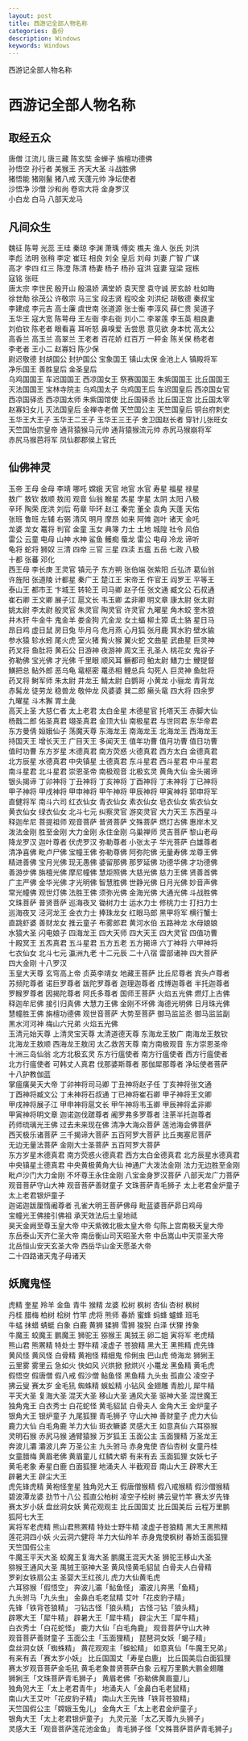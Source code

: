 ```yaml
---
layout: post
title: 西游记全部人物名称
categories: 备份
description: Windows
keywords: Windows
---
```


西游记全部人物名称

# 西游记全部人物名称

## 取经五众

唐僧 江流儿 唐三藏 陈玄奘 金蝉子 旃檀功德佛  
孙悟空 孙行者 美猴王 齐天大圣 斗战胜佛  
猪悟能 猪刚鬣 猪八戒 天蓬元帅 净坛使者  
沙悟净 沙僧 沙和尚 卷帘大将 金身罗汉  
小白龙 白马 八部天龙马

## 凡间众生

魏征 陈萼 光蕊 王珪 秦琼 李渊 萧瑀 傅奕 樵夫 渔人 张氏 刘洪  
李彪 法明 张稍 李定 崔玨 相良 刘全 皇后 刘母 刘妻 广智 广谋  
高才 李四 红三 陈澄 陈清 杨妻 杨子 杨孙 寇洪 寇妻 寇梁 宼栋  
寇铭 张旺  
唐太宗 李世民 殷开山 殷温娇 满堂娇 袁天罡 袁守诚 房玄龄 杜如晦  
徐世勣 徐茂公 许敬宗 马三宝 段志贤 程咬金 刘洪纪 胡敬德 秦叔宝  
李建成 李元吉 高士廉 虞世南 张道源 张士衡 李淳风 薛仁贵 吴道子  
玉华王 寇大宽 陈萼母 王左衙 李右衙 刘小二 李翠莲 李玉英 相良妻  
刘伯钦 陈老者 眼看喜 耳听怒 鼻嗅爱 舌尝思 意见欲 身本忧 高太公  
高香兰 高玉兰 高翠兰 王老者 百花娇 红百万 一秤金 陈关保 杨老者  
李老者 王小二 赵寡妇 陈少保  
尉迟敬德 封胡国公 封护国公 宝象国王 镇山太保 金池上人 镇殿将军  
净乐国王 善胜皇后 金圣皇后  
乌鸡国国王 车迟国国王 西凉国女王 祭赛国国王 朱紫国国王 比丘国国王  
灭法国国王 宝林寺院主 乌鸡国太子 乌鸡国王后 车迟国皇后 西凉国女官  
西凉国驿丞 西凉国太师 朱紫国馆使 比丘国驿丞 比丘国正宫 比丘国太宰  
赵寡妇女儿 灭法国皇后 金禅寺老僧 天竺国公主 天竺国皇后 铜台府刺史  
玉华王大王子 玉华王二王子 玉华王三王子 舍卫国赵长者 穿针儿张旺女  
天竺国怡宗皇帝 通背猿猴马元帅 通背猿猴流元帅 赤尻马猴崩将军  
赤尻马猴芭将军 凤仙郡郡侯上官氏

## 仙佛神灵

玉帝 王母 金母 李靖 哪吒 嫦娥 天官 地官 水官 寿星 福星 禄星  
敖广 敖钦 敖顺 敖闰 观音 仙翁 睺星 炁星 孛星 太阴 太阳 八极  
辛环 陶荣 庞洪 刘后 苟章 毕环 赵江 秦完 董全 袁角 天蓬 天佑  
张班 鲁班 左辅 右弼 清风 明月 摩昂 如来 阿傩 迦叶 诸天 金吒  
龙婆 龙女 鼍将 判官 金童 玉女 典簿 力士 土地 城隍 社令 风伯  
雷公 云童 电母 山神 水神 鲨鱼 鳠痴 蜃龙 雷公 电母 冷龙 谛听  
龟将 蛇将 狮奴 三清 四帝 三官 三星 四渎 五瘟 五岳 七政 八极  
十都 张蕃 邓化  
西王母 李长庚 王灵官 镇元子 东方朔 张伯端 张紫阳 丘弘济 葛仙翁  
许旌阳 张道陵 计都星 秦广王 楚江王 宋帝王 仵官王 阎罗王 平等王  
泰山王 都市王 卞城王 转轮王 司马卿 赵子任 张文通 臧文公 石叔通  
崔石卿 王文卿 展子江 扈文长 韦玉卿 孟非卿 明文章 康太尉 张太尉  
姚太尉 李太尉 殷灵官 朱灵官 陶灵官 许灵官 九曜星 角木蛟 奎木狼  
井木犴 牛金牛 鬼金羊 娄金狗 亢金龙 女土蝠 柳土獐 氐土貉 星日马  
昂日鸡 虚日鼠 房日兔 毕月乌 危月燕 心月狐 张月鹿 箕水豹 壁水貐  
参水猿 轸水蚓 尾火虎 室火猪 觜火猴 翼火蛇 文曲星 武曲星 巨灵神  
药叉将 鱼肚将 黄石公 日游神 夜游神 周文王 孔圣人 桃花女 鬼谷子  
弥勒佛 宝光佛 才光佛 千里眼 顺风耳 鳜都司 鲌太尉 鳝力士 鯾提督  
鱑把总 鲇外郎 恶乌龟 鼋枢密 鼍丞相 鲤总兵 勾死人 巨灵神 鱼肚将  
药叉将 鲥军师 朱太尉 井龙王 鲭太尉 白鹦哥 小黄龙 小骊龙 青背龙  
赤髯龙 徒劳龙 稳兽龙 敬仲龙 风婆婆 巽二郎 癞头鼋 四大将 四余罗  
九曜星 斗木獬 胃土彘  
高天上圣 大慈仁者 太上老君 太白金星 木德星官 托塔天王 赤脚大仙  
杨戬二郎 佑圣真君 翊圣真君 金顶大仙 南极星君 与世同君 东华帝君  
东方曼倩 姮娥仙子 荡魔天尊 东海龙王 南海龙王 北海龙王 西海龙王  
持国天王 增长天王 广目天王 多闻天王 值年功曹 值月功曹 值日功曹  
值时功曹 东方岁星 木德真君 南方荧惑 火德真君 西方太白 金德真君  
北方辰星 水德真君 中央镇星 土德真君 东斗星君 西斗星君 中斗星君  
南斗星君 北斗星君 崇恩圣帝 南极观音 北极玄灵 黄角大仙 金头揭谛  
银头揭谛 丁卯神将 丁丑神将 丁亥神将 丁酉神将 丁未神将 丁已神将  
甲子神将 甲戌神将 甲申神将 甲午神将 甲辰神将 甲寅神将 郭申将军  
直健将军 南斗六司 红衣仙女 青衣仙女 素衣仙女 皂衣仙女 紫衣仙女  
黄衣仙女 绿衣仙女 北斗七元 纠察灵官 游奕灵官 大力天王 东西星斗  
释迦牟尼 菩提祖师 观音菩萨 普贤菩萨 文殊菩萨 燃灯古佛 惠岸木叉  
泼法金刚 胜至金刚 大力金刚 永住金刚 乌巢禅师 灵吉菩萨 黎山老母  
降龙罗汉 迦叶尊者 伏虎罗汉 弥勒尊者 小张太子 华光菩萨 白雄尊者  
清净喜佛 毗卢尸佛 宝幢王佛 弥勒尊佛 阿弥陀佛 无量寿佛 龙尊王佛  
精进善佛 宝月光佛 现无愚佛 婆留那佛 那罗延佛 功德华佛 才功德佛  
善游步佛 旃檀光佛 摩尼幢佛 慧炬照佛 大慈光佛 慈力王佛 贤善首佛  
广主严佛 金华光佛 才光明佛 智慧胜佛 世静光佛 日月光佛 妙音声佛  
常光幢佛 观世灯佛 法胜王佛 须弥光佛 金海光佛 大通光佛 斗战胜佛  
文珠菩萨 普贤菩萨 巡海夜叉 锄树力士 运水力士 修桃力士 打扫力士  
巡海夜叉 泾河龙王 金衣力士 捧珠龙女 红眼马郎 黑甲将军 横行蟹士  
直跳虾婆 善财龙女 推云童子 布雾郎君 黄河水伯 五路神龙 水母娘娘  
水猿大圣 闪电娘子 四海龙王 四大天师 四大天王 四大灵官 四值功曹  
十殿冥王 五炁真君 五斗星君 五方五老 五方揭谛 六丁神将 六甲神将  
七衣仙女 北斗七元 瀛洲九老 十二元辰 二十八宿 雷部诸神 四大菩萨  
四大金刚 十八罗汉  
玉皇大天尊 玄穹高上帝 贞英李靖女 地藏王菩萨 比丘尼尊者 宾头卢尊者  
苏频陀尊者 诺巨罗尊者 跋陀罗尊者 迦理迦尊者 戍博迦尊者 半托迦尊者  
罗睺罗尊者 因揭陀尊者 阿氏多尊者 国师王菩萨 火焰五光佛 燃灯上古佛  
释迦牟尼佛 接引归真佛 大慧力王佛 金刚不坏佛 海德光明佛 日月珠光佛  
慧幢胜王佛 旃檀功德佛 观世音菩萨 大势至菩萨 御马监监丞 御马监监副  
黑水河河神 梅山六兄弟 火焰五光佛  
玉清元始天尊 上清灵宝天尊 太清道德天尊 东海龙王敖广 南海龙王敖钦  
北海龙王敖顺 西海龙王敖闰 太乙救苦天尊 南方南极观音 东方崇恩圣帝  
十洲三岛仙翁 北方北极玄灵 东方行瘟使者 南方行瘟使者 西方行瘟使者  
北方行瘟使者 可韩丈人真君 伐那婆斯尊者 那伽犀那尊者 净坛使者菩萨  
十八护教伽蓝  
掌瘟癀昊天大帝 丁卯神将司马卿 丁丑神将赵子任 丁亥神将张文通  
丁酉神将臧文公 丁未神将石叔通 丁已神将崔石卿 甲子神将王文卿  
甲戌神将展子江 甲申神将扈文长 甲午神将韦玉卿 甲辰神将孟非卿  
甲寅神将明文章 迦诺迦伐蹉尊者 阇罗弗多罗尊者 注荼半托迦尊者  
药师琉璃光王佛 过去未来现在佛 清净大海众菩萨 莲池海会佛菩萨  
西天极乐诸菩萨 三千揭谛大菩萨 五百阿罗大菩萨 比丘夷塞尼菩萨  
无边无量法菩萨 金刚大士圣菩萨 五百阿罗大菩萨  
东方岁星木德真君 南方荧惑火德真君 西方太白金德真君 北方辰星水德真君  
中央镇星土德真君 中央黄极黄角大仙 神通广大泼法金刚 法力无边胜至金刚  
毗卢沙门大力金刚 不坏尊王永住金刚 八宝金身罗汉菩萨 八部天龙广力菩萨  
观音菩萨守山大神 观音菩萨善财童子 文珠菩萨青毛狮子 太上老君金炉童子  
太上老君银炉童子  
迦诺迦跋厘惰阇尊者 孔雀大明王菩萨佛母 毗蓝婆菩萨昴日鸡母  
宝幢光王佛接引佛祖 承天效法后土皇地祗  
昊天金阙至尊玉皇大帝 中天紫微北极太皇大帝 勾陈上宫南极天皇大帝  
东岳泰山天齐仁圣大帝 南岳衡山司天昭圣大帝 中岳嵩山中天崇圣大帝  
北岳恒山安天玄圣大帝 西岳华山金天愿圣大帝  
二十四路诸天鬼子母诸天

## 妖魔鬼怪

虎精 奎星 羚羊 金鱼 青牛 猴精 龙婆 松树 枫树 杏仙 杏树 枫树  
丹桂 腊梅 柏树 桧树 竹竿 虎将 熊师 春娇 蜜蜂 蚂蜂 蠦蜂 班毛  
牛蜢 抹蜡 蜻蜓 白象 白鹿 黄狮 猱狮 雪狮 狻猊 白泽 伏狸 抟象  
牛魔王 蛟魔王 鹏魔王 狮驼王 猕猴王 禺狨王 卵二姐 寅将军 老虎精  
熊山君 熊罴精 特处士 野牛精 凌虚子 苍狼精 黑大王 黑熊精 虎先锋  
黄风怪 黄风怪 白骨精 黄袍怪 精细鬼 伶俐虫 巴山虎 倚海龙 狮猁王  
云里雾 雾里云 急如火 快如风 兴烘掀 掀烘兴 小鼍龙 黑鱼精 黄毛虎  
假悟空 假唐僧 假八戒 假沙僧 鲇鱼怪 黑鱼精 九头虫 孤直公 凌空子  
拂云叟 赛太岁 金毛犼 蜘蛛精 蜈蚣精 小钻风 金翅雕 青脸儿 犀牛精  
平天大圣 复海大圣 混天大圣 移山大圣 通风大圣 驱神大圣 混世魔王  
独角鬼王 白衣秀士 白花蛇怪 黄毛貂鼠 白骨夫人 金角大王 金炉童子  
银角大王 银炉童子 九尾狐狸 青毛狮子 守山大神 善财童子 虎力大仙  
鹿力大仙 白毛角鹿 羊力大仙 斑衣鳜婆 灵感大王 如意真仙 六耳猕猴  
灵明石猴 赤尻马猴 通臂猿猴 万岁狐王 玉面公主 玉面狸精 万圣龙王  
奔波儿灞 灞波儿奔 万圣公主 九头驸马 赤身鬼使 杏仙杏树 女童丹桂  
女童腊梅 黄眉老佛 黄眉童儿 红鳞大蟒 有来有去 玉面狐狸 女妖七子  
黄毛老象 寿星白鹿 白面狐狸 地涌夫人 半截观音 南山大王 辟寒大王  
辟暑大王 辟尘大王  
虎先锋虎精 黄袍怪奎星 独角兕大王 假唐僧猴精 假八戒猴精 假沙僧猴精  
碧波潭龙婆 劲节十八公 孤直公柏树 凌空子桧树 拂云叟竹竿 赛太岁先锋  
赛太岁小妖 盘丝洞女妖 黄花观观主 比丘国国丈 比丘国美后 云程万里鹏  
狐阿七大王  
寅将军老虎精 熊山君熊罴精 特处士野牛精 凌虚子苍狼精 黑大王黑熊精  
莲花洞四小妖 火云洞六健将 羊力大仙羚羊 赤身鬼使枫树 春娇玉面狐狸  
天竺国假公主  
牛魔王平天大圣 蛟魔王复海大圣 鹏魔王混天大圣 狮驼王移山大圣  
猕猴王通风大圣 禺狨王驱神大圣 黄风怪黄毛貂鼠 白骨夫人白骨精  
罗刹女铁扇公主 圣婴大王红孩儿 虎力大仙黄毛虎  
六耳猕猴「假悟空」 奔波儿灞「鲇鱼怪」 灞波儿奔黑「鱼精」  
九头驸马「九头虫」 金鼻白毛老鼠精 艾叶「花皮豹子精」  
先锋「铁背苍狼精」 刁钻古怪「狼头精」 古怪刁钻「狼头精」  
辟寒大王「犀牛精」 辟暑大王「犀牛精」 辟尘大王「犀牛精」  
白衣秀士「白花蛇怪」 鹿力大仙「白毛角鹿」 观音菩萨守山大神  
观音菩萨善财童子 玉面公主「玉面狸精」 琵琶洞女妖「蝎子精」  
盘丝洞女妖「蜘蛛精」 黄花观观主「蜈蚣精」 如意真仙「牛魔王兄弟」  
有来有去「赛太岁小妖」 比丘国国丈「寿星白鹿」 比丘国美后白面狐狸  
赛太岁观音菩萨金毛犼 黄毛老象普贤菩萨白象 云程万里鹏大鹏金翅雕  
狮猁王「文珠菩萨青毛狮子」 黄眉老佛「弥勒佛黄眉童儿」  
独角兕大王「太上老君青牛」 地涌夫人「金鼻白毛老鼠精」  
南山大王艾叶「花皮豹子精」 南山大王先锋「铁背苍狼精」  
天竺国假公主「嫦娥玉兔儿」 金角大王「太上老君金炉童子」  
银角大王「太上老君银炉童子」 九灵元圣「太乙天尊九头狮子」  
灵感大王「观音菩萨莲花池金鱼」 青毛狮子怪「文殊菩萨菩萨青毛狮子」 
